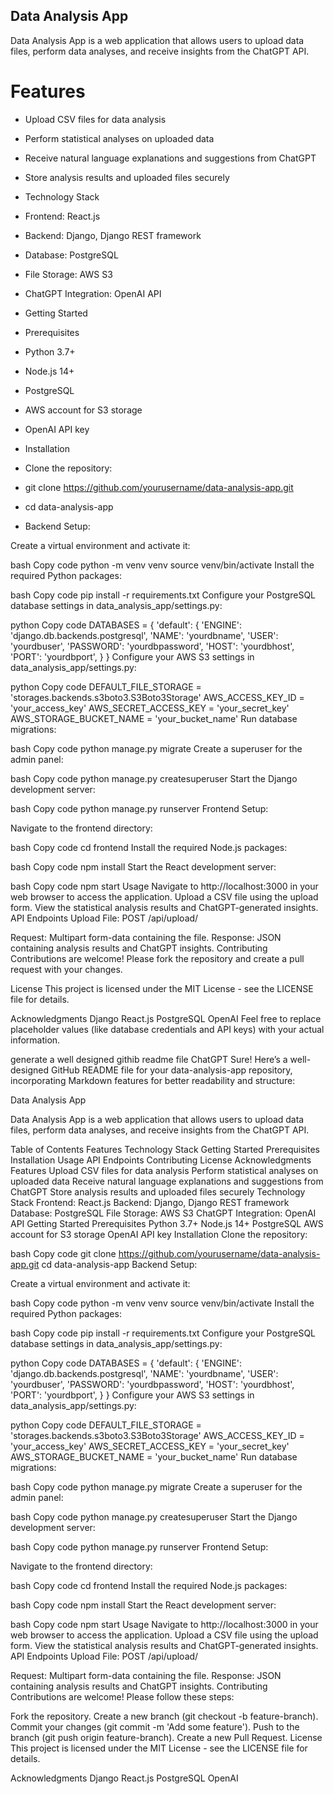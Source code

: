 ## Data Analysis App
Data Analysis App is a web application that allows users to upload data files, perform data analyses, and receive insights from the ChatGPT API.

# Features
- Upload CSV files for data analysis
- Perform statistical analyses on uploaded data
- Receive natural language explanations and suggestions from ChatGPT
- Store analysis results and uploaded files securely
- Technology Stack
- Frontend: React.js
- Backend: Django, Django REST framework
- Database: PostgreSQL
- File Storage: AWS S3
- ChatGPT Integration: OpenAI API
- Getting Started
- Prerequisites
- Python 3.7+
- Node.js 14+
- PostgreSQL
- AWS account for S3 storage
- OpenAI API key
- Installation
- Clone the repository:


- git clone https://github.com/yourusername/data-analysis-app.git
- cd data-analysis-app
- Backend Setup:

Create a virtual environment and activate it:

bash
Copy code
python -m venv venv
source venv/bin/activate
Install the required Python packages:

bash
Copy code
pip install -r requirements.txt
Configure your PostgreSQL database settings in data_analysis_app/settings.py:

python
Copy code
DATABASES = {
    'default': {
        'ENGINE': 'django.db.backends.postgresql',
        'NAME': 'yourdbname',
        'USER': 'yourdbuser',
        'PASSWORD': 'yourdbpassword',
        'HOST': 'yourdbhost',
        'PORT': 'yourdbport',
    }
}
Configure your AWS S3 settings in data_analysis_app/settings.py:

python
Copy code
DEFAULT_FILE_STORAGE = 'storages.backends.s3boto3.S3Boto3Storage'
AWS_ACCESS_KEY_ID = 'your_access_key'
AWS_SECRET_ACCESS_KEY = 'your_secret_key'
AWS_STORAGE_BUCKET_NAME = 'your_bucket_name'
Run database migrations:

bash
Copy code
python manage.py migrate
Create a superuser for the admin panel:

bash
Copy code
python manage.py createsuperuser
Start the Django development server:

bash
Copy code
python manage.py runserver
Frontend Setup:

Navigate to the frontend directory:

bash
Copy code
cd frontend
Install the required Node.js packages:

bash
Copy code
npm install
Start the React development server:

bash
Copy code
npm start
Usage
Navigate to http://localhost:3000 in your web browser to access the application.
Upload a CSV file using the upload form.
View the statistical analysis results and ChatGPT-generated insights.
API Endpoints
Upload File: POST /api/upload/

Request: Multipart form-data containing the file.
Response: JSON containing analysis results and ChatGPT insights.
Contributing
Contributions are welcome! Please fork the repository and create a pull request with your changes.

License
This project is licensed under the MIT License - see the LICENSE file for details.

Acknowledgments
Django
React.js
PostgreSQL
OpenAI
Feel free to replace placeholder values (like database credentials and API keys) with your actual information.





generate a well designed githib readme file 
ChatGPT
Sure! Here’s a well-designed GitHub README file for your data-analysis-app repository, incorporating Markdown features for better readability and structure:

Data Analysis App

Data Analysis App is a web application that allows users to upload data files, perform data analyses, and receive insights from the ChatGPT API.

Table of Contents
Features
Technology Stack
Getting Started
Prerequisites
Installation
Usage
API Endpoints
Contributing
License
Acknowledgments
Features
Upload CSV files for data analysis
Perform statistical analyses on uploaded data
Receive natural language explanations and suggestions from ChatGPT
Store analysis results and uploaded files securely
Technology Stack
Frontend: React.js
Backend: Django, Django REST framework
Database: PostgreSQL
File Storage: AWS S3
ChatGPT Integration: OpenAI API
Getting Started
Prerequisites
Python 3.7+
Node.js 14+
PostgreSQL
AWS account for S3 storage
OpenAI API key
Installation
Clone the repository:

bash
Copy code
git clone https://github.com/yourusername/data-analysis-app.git
cd data-analysis-app
Backend Setup:

Create a virtual environment and activate it:

bash
Copy code
python -m venv venv
source venv/bin/activate
Install the required Python packages:

bash
Copy code
pip install -r requirements.txt
Configure your PostgreSQL database settings in data_analysis_app/settings.py:

python
Copy code
DATABASES = {
    'default': {
        'ENGINE': 'django.db.backends.postgresql',
        'NAME': 'yourdbname',
        'USER': 'yourdbuser',
        'PASSWORD': 'yourdbpassword',
        'HOST': 'yourdbhost',
        'PORT': 'yourdbport',
    }
}
Configure your AWS S3 settings in data_analysis_app/settings.py:

python
Copy code
DEFAULT_FILE_STORAGE = 'storages.backends.s3boto3.S3Boto3Storage'
AWS_ACCESS_KEY_ID = 'your_access_key'
AWS_SECRET_ACCESS_KEY = 'your_secret_key'
AWS_STORAGE_BUCKET_NAME = 'your_bucket_name'
Run database migrations:

bash
Copy code
python manage.py migrate
Create a superuser for the admin panel:

bash
Copy code
python manage.py createsuperuser
Start the Django development server:

bash
Copy code
python manage.py runserver
Frontend Setup:

Navigate to the frontend directory:

bash
Copy code
cd frontend
Install the required Node.js packages:

bash
Copy code
npm install
Start the React development server:

bash
Copy code
npm start
Usage
Navigate to http://localhost:3000 in your web browser to access the application.
Upload a CSV file using the upload form.
View the statistical analysis results and ChatGPT-generated insights.
API Endpoints
Upload File: POST /api/upload/

Request: Multipart form-data containing the file.
Response: JSON containing analysis results and ChatGPT insights.
Contributing
Contributions are welcome! Please follow these steps:

Fork the repository.
Create a new branch (git checkout -b feature-branch).
Commit your changes (git commit -m 'Add some feature').
Push to the branch (git push origin feature-branch).
Create a new Pull Request.
License
This project is licensed under the MIT License - see the LICENSE file for details.

Acknowledgments
Django
React.js
PostgreSQL
OpenAI
